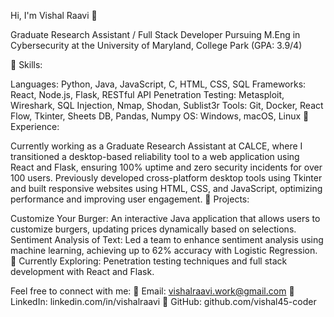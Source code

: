

Hi, I'm Vishal Raavi 👋

Graduate Research Assistant / Full Stack Developer
Pursuing M.Eng in Cybersecurity at the University of Maryland, College Park (GPA: 3.9/4)

🔧 Skills:

Languages: Python, Java, JavaScript, C, HTML, CSS, SQL
Frameworks: React, Node.js, Flask, RESTful API
Penetration Testing: Metasploit, Wireshark, SQL Injection, Nmap, Shodan, Sublist3r
Tools: Git, Docker, React Flow, Tkinter, Sheets DB, Pandas, Numpy
OS: Windows, macOS, Linux
💼 Experience:

Currently working as a Graduate Research Assistant at CALCE, where I transitioned a desktop-based reliability tool to a web application using React and Flask, ensuring 100% uptime and zero security incidents for over 100 users.
Previously developed cross-platform desktop tools using Tkinter and built responsive websites using HTML, CSS, and JavaScript, optimizing performance and improving user engagement.
📂 Projects:

Customize Your Burger: An interactive Java application that allows users to customize burgers, updating prices dynamically based on selections.
Sentiment Analysis of Text: Led a team to enhance sentiment analysis using machine learning, achieving up to 62% accuracy with Logistic Regression.
🌱 Currently Exploring: Penetration testing techniques and full stack development with React and Flask.

Feel free to connect with me:
📧 Email: vishalraavi.work@gmail.com
🔗 LinkedIn: linkedin.com/in/vishalraavi
🐙 GitHub: github.com/vishal45-coder

